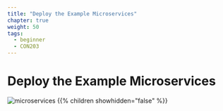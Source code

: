 ```yaml
---
title: "Deploy the Example Microservices"
chapter: true
weight: 50
tags:
  - beginner
  - CON203
---
```


# Deploy the Example Microservices

![microservices](/images/crystal.svg)
{{% children showhidden="false" %}}
